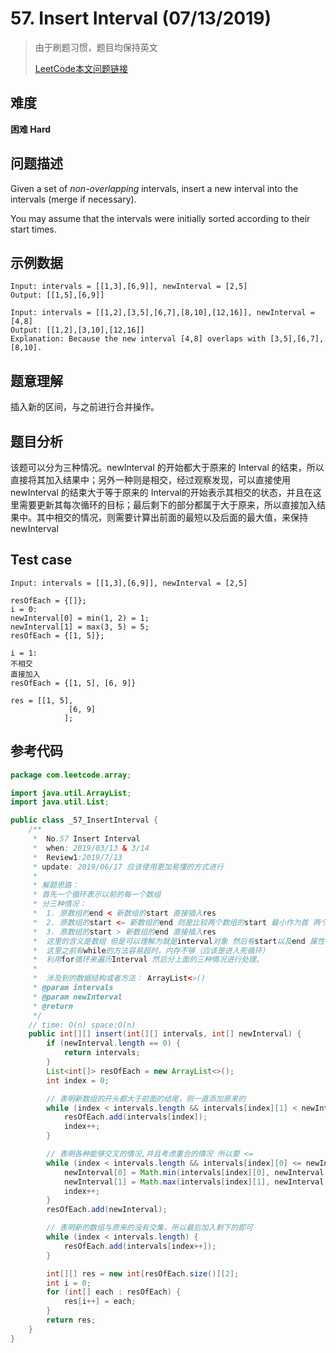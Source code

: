 # 57. Insert Interval (07/13/2019) 
> 由于刷题习惯，题目均保持英文
>
> [LeetCode本文问题链接](https://leetcode.com/problems/insert-interval)

## 难度

**困难 Hard**

## 问题描述

Given a set of *non-overlapping* intervals, insert a new interval into the intervals (merge if necessary).</br>

You may assume that the intervals were initially sorted according to their start times.

## 示例数据

```
Input: intervals = [[1,3],[6,9]], newInterval = [2,5]
Output: [[1,5],[6,9]]

Input: intervals = [[1,2],[3,5],[6,7],[8,10],[12,16]], newInterval = [4,8]
Output: [[1,2],[3,10],[12,16]]
Explanation: Because the new interval [4,8] overlaps with [3,5],[6,7],[8,10].
```

## 题意理解

插入新的区间，与之前进行合并操作。

## 题目分析

该题可以分为三种情况。newInterval 的开始都大于原来的 Interval 的结束，所以直接将其加入结果中；另外一种则是相交，经过观察发现，可以直接使用 newInterval 的结束大于等于原来的 Interval的开始表示其相交的状态，并且在这里需要更新其每次循环的目标；最后剩下的部分都属于大于原来，所以直接加入结果中。其中相交的情况，则需要计算出前面的最短以及后面的最大值，来保持 newInterval

## Test case

```
Input: intervals = [[1,3],[6,9]], newInterval = [2,5]

resOfEach = {[]};
i = 0:
newInterval[0] = min(1, 2) = 1;
newInterval[1] = max(3, 5) = 5;
resOfEach = {[1, 5]};

i = 1:
不相交
直接加入
resOfEach = {[1, 5], [6, 9]}

res = [[1, 5],
			 [6, 9]
			];

```

## 参考代码

```java
package com.leetcode.array;

import java.util.ArrayList;
import java.util.List;

public class _57_InsertInterval {
    /**
     *  No.57 Insert Interval
     *  when: 2019/03/13 & 3/14
     *  Review1:2019/7/13
     * update: 2019/06/17 应该使用更加易懂的方式进行
     *
     * 解题思路：
     * 首先一个循环表示以前的每一个数组
     * 分三种情况：
     *  1. 原数组的end < 新数组的start 直接插入res
     *  2. 原数组的start <= 新数组的end 则是比较两个数组的start 最小作为首 两个数组的end 最大作为尾
     *  3. 原数组的start > 新数组的end 直接插入res
     *  这里的含义是数组 但是可以理解为就是interval对象 然后有start以及end 属性
     *  这里之前有while的方法容易超时，内存不够（应该是进入死循环）
     *  利用for循环来遍历Interval 然后分上面的三种情况进行处理。
     *
     *  涉及到的数据结构或者方法： ArrayList<>()
     * @param intervals
     * @param newInterval
     * @return
     */
    // time: O(n) space:O(n)
    public int[][] insert(int[][] intervals, int[] newInterval) {
        if (newInterval.length == 0) {
            return intervals;
        }
        List<int[]> resOfEach = new ArrayList<>();
        int index = 0;

        // 表明新数组的开头都大于前面的结尾，则一直添加原来的
        while (index < intervals.length && intervals[index][1] < newInterval[0]) {
            resOfEach.add(intervals[index]);
            index++;
        }

        // 表明各种能够交叉的情况,并且考虑重合的情况 所以要 <=
        while (index < intervals.length && intervals[index][0] <= newInterval[1]) {
            newInterval[0] = Math.min(intervals[index][0], newInterval[0]);
            newInterval[1] = Math.max(intervals[index][1], newInterval[1]);
            index++;
        }
        resOfEach.add(newInterval);

        // 表明新的数组与原来的没有交集，所以最后加入剩下的即可
        while (index < intervals.length) {
            resOfEach.add(intervals[index++]);
        }

        int[][] res = new int[resOfEach.size()][2];
        int i = 0;
        for (int[] each : resOfEach) {
            res[i++] = each;
        }
        return res;
    }
}
```



